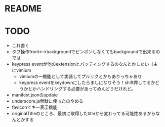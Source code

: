 # README

# TODO
* これ書く
* タブ操作front<-->backgroundでピンポンしなくてもbackgroundで出来るのでは
* keypress eventが他のextensionとバッティングするのなんとかしたい（主にvimium
    * vimiumの一機能として実装してプルリクとかもありっちゃあり
    * keypress eventをkeydownにしたらましになりそう！shift押してるかどうかとかハンドリングする必要があってめんどうだけれど。
* manifest.jsonのupdate
* underscore.js無駄に使ったのやめる
* faviconでキー表示機能
* originalTitleのところ、最初に取得したtitleから変わってる可能性あるからなんとかする
